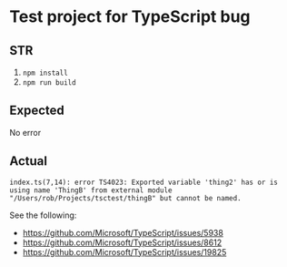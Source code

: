 # Test project for TypeScript bug

## STR

1. `npm install`
2. `npm run build`

## Expected

No error

## Actual

```
index.ts(7,14): error TS4023: Exported variable 'thing2' has or is using name 'ThingB' from external module "/Users/rob/Projects/tsctest/thingB" but cannot be named.
```

See the following:

* https://github.com/Microsoft/TypeScript/issues/5938
* https://github.com/Microsoft/TypeScript/issues/8612
* https://github.com/Microsoft/TypeScript/issues/19825